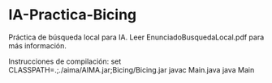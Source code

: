 # IA-Practica-Bicing
Práctica de búsqueda local para IA. Leer EnunciadoBusquedaLocal.pdf para más información.

Instrucciones de compilación:
    set CLASSPATH=.;./aima/AIMA.jar;Bicing/Bicing.jar
    javac Main.java
    java Main